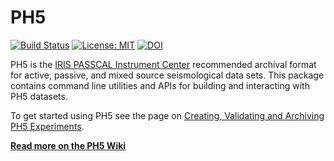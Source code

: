 # PH5 
[![Build Status](https://travis-ci.org/PIC-IRIS/PH5.svg?branch=master)](https://travis-ci.org/PIC-IRIS/PH5) [![License: MIT](https://img.shields.io/badge/License-MIT-blue.svg)](https://opensource.org/licenses/MIT) [![DOI](https://zenodo.org/badge/66882151.svg)](https://zenodo.org/badge/latestdoi/66882151)


PH5 is the [IRIS PASSCAL Instrument Center](https://www.passcal.nmt.edu/) recommended archival format for active, passive, and mixed source seismological data sets. This package contains command line utilities and APIs for building and interacting with PH5 datasets.

To get started using PH5 see the page on [Creating, Validating and Archiving PH5 Experiments](https://github.com/PIC-IRIS/PH5/wiki/PH5-Creating-Validating-and-Archiving).

[**Read more on the PH5 Wiki**](https://github.com/PIC-IRIS/PH5/wiki)